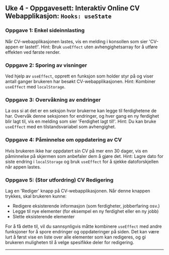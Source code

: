 ## Uke 4 - Oppgavesett: Interaktiv Online CV Webapplikasjon: `Hooks: useState`

### **Oppgave 1: Enkel sideinnlasting**
Når CV-webapplikasjonen lastes, vis en melding i konsollen som sier 'CV-appen er lastet!'. Hint: Bruk `useEffect` uten avhengighetsarray for å utføre effekten ved første render.

### **Oppgave 2: Sporing av visninger**
Ved hjelp av `useEffect`, opprett en funksjon som holder styr på og viser antall ganger brukeren har besøkt CV-webapplikasjonen. Hint: Kombiner `useEffect` med `localStorage`.

### **Oppgave 3: Overvåkning av endringer**
La oss si at det er en seksjon hvor brukerne kan legge til ferdighetene de har. Overvåk denne seksjonen for endringer, og hver gang en ny ferdighet blir lagt til, vis en melding som sier 'Ferdighet lagt til!'. Hint: Du kan bruke `useEffect` med en tilstandsvariabel som avhengighet.

### **Oppgave 4: Påminnelse om oppdatering av CV**
Hvis brukeren ikke har oppdatert sin CV på mer enn 30 dager, vis en påminnelse på skjermen som anbefaler dem å gjøre det. Hint: Lagre dato for siste endring i `localStorage` og bruk `useEffect` for å sjekke datoforskjellen når appen lastes.

### **Oppgave 5: (Stor utfordring) CV Redigering**
Lag en 'Rediger' knapp på CV-webapplikasjonen. Når denne knappen trykkes, skal brukeren kunne:

- Redigere eksisterende informasjon (som ferdigheter, jobberfaring osv.)
- Legge til nye elementer (for eksempel en ny ferdighet eller en ny jobb)
- Slette eksisterende elementer

For å få dette til, vil du sannsynligvis måtte kombinere `useEffect` med andre funksjoner for å spore endringer og oppdateringer på siden. Det kan være lurt å først vise en liste over alle elementer som kan redigeres, og gi brukeren muligheten til å velge spesifikke deler for redigering.

---

